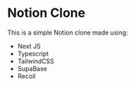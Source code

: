 # Notion Clone
This is a simple Notion clone made using:
- Next JS
- Typescript
- TailwindCSS
- SupaBase
- Recoil 
